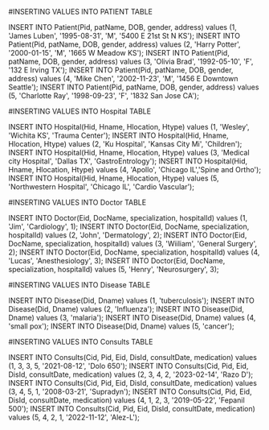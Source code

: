 #INSERTING VALUES INTO PATIENT TABLE

INSERT INTO Patient(Pid, patName, DOB, gender, address) values
(1, 'James Luben', '1995-08-31', 'M', '5400 E 21st St N KS');
INSERT INTO Patient(Pid, patName, DOB, gender, address) values
(2, 'Harry Potter', '2000-01-15', 'M', '1665 W Meadow KS');
INSERT INTO Patient(Pid, patName, DOB, gender, address) values
(3, 'Olivia Brad', '1992-05-10', 'F', '132 E Irving TX');
INSERT INTO Patient(Pid, patName, DOB, gender, address) values
(4, 'Mike Chen', '2002-11-23', 'M', '1456 E Downtown Seattle');
INSERT INTO Patient(Pid, patName, DOB, gender, address) values
(5, 'Charlotte Ray', '1998-09-23', 'F', '1832 San Jose CA');

#INSERTING VALUES INTO Hospital TABLE

INSERT INTO Hospital(Hid, Hname, Hlocation, Htype) values
(1, 'Wesley', 'Wichita KS', 'Trauma Center');
INSERT INTO Hospital(Hid, Hname, Hlocation, Htype) values
(2, 'Ku Hospital', 'Kansas City Mi', 'Children');
INSERT INTO Hospital(Hid, Hname, Hlocation, Htype) values
(3, 'Medical city Hospital', 'Dallas TX', 'GastroEntrology');
INSERT INTO Hospital(Hid, Hname, Hlocation, Htype) values
(4, 'Apollo', 'Chicago IL','Spine and Ortho');
INSERT INTO Hospital(Hid, Hname, Hlocation, Htype) values
(5, 'Northwestern Hospital', 'Chicago IL', 'Cardio Vascular');

#INSERTING VALUES INTO Doctor TABLE

INSERT INTO Doctor(Eid, DocName, specialization, hospitalId) values
(1, 'Jim', 'Cardiology', 1);
INSERT INTO Doctor(Eid, DocName, specialization, hospitalId) values
(2, 'John', 'Dermatology', 2);
INSERT INTO Doctor(Eid, DocName, specialization, hospitalId) values
(3, 'Wiiliam', 'General Surgery', 2);
INSERT INTO Doctor(Eid, DocName, specialization, hospitalId) values
(4, 'Lucas', 'Anesthesiology', 3);
INSERT INTO Doctor(Eid, DocName, specialization, hospitalId) values
(5, 'Henry', 'Neurosurgery', 3);

#INSERTING VALUES INTO Disease TABLE

INSERT INTO Disease(Did, Dname) values
(1, 'tuberculosis');
INSERT INTO Disease(Did, Dname) values
(2, 'Influenza');
INSERT INTO Disease(Did, Dname) values
(3, 'malaria');
INSERT INTO Disease(Did, Dname) values
(4, 'small pox');
INSERT INTO Disease(Did, Dname) values
(5, 'cancer');

#INSERTING VALUES INTO Consults TABLE

INSERT INTO Consults(Cid, Pid, Eid, DisId, consultDate, medication) values
(1, 3, 3, 5, '2021-08-12', 'Dolo 650'); 
INSERT INTO Consults(Cid, Pid, Eid, DisId, consultDate, medication) values
(2, 3, 4, 2, '2023-02-14', 'Razo D');
INSERT INTO Consults(Cid, Pid, Eid, DisId, consultDate, medication) values
(3, 4, 5, 1, '2008-03-21', 'Supradyn'); 
INSERT INTO Consults(Cid, Pid, Eid, DisId, consultDate, medication) values
(4, 1, 2, 3, '2019-05-22', 'Fepanil 500');
INSERT INTO Consults(Cid, Pid, Eid, DisId, consultDate, medication) values
(5, 4, 2, 1, '2022-11-12', 'Alez-L'); 
